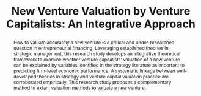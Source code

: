 ---
layout: article
comments: true
title: "New Venture Valuation by Venture Capitalists: An Integrative Approach"
excerpt: A proposed new method for early stage venture valuation and the prediction of firm performance.
link: https://business.illinois.edu/working_papers/papers/05-0124.pdf
source:  University of Illinois at Urbana-Champaign, College of Business Working Papers 05-0124
authors:
  - name: Dingkun Ge Assistant
    affiliation: San Francisco State University
  - name: James M. Mahoney Economist
    affiliation: Federal Reserve Bank of New York
  - name: Joseph T. Mahoney
    affiliation: University of Illinois at Urbana-Champaign
abstract: How to valuate accurately a new venture is a critical and under-researched question in entrepreneurial financing. Leveraging established theories in strategic management, this research study develops an integrative theoretical framework to examine whether venture capitalists’ valuation of a new venture can be explained by variables identified in the strategy literature as important to predicting firm-level economic performance. A systematic linkage between well-developed theories in strategy and venture capital valuation practice are corroborated empirically. This research study proposes a complementary method to extant valuation methods to valuate a new venture.
---